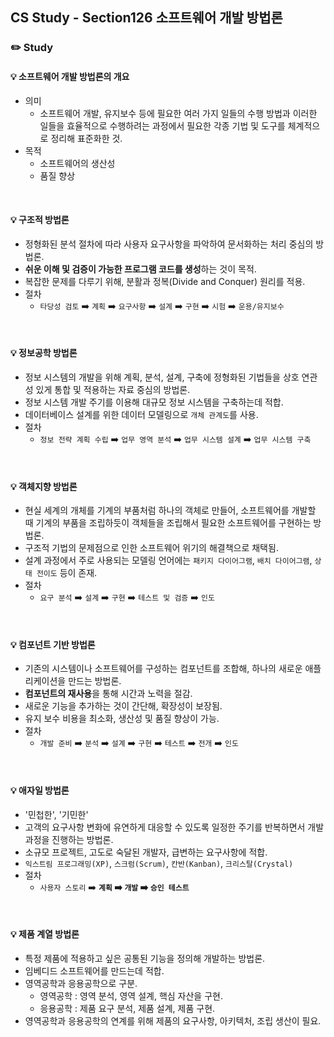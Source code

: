 ## CS Study - Section126 소프트웨어 개발 방법론
### ✏️ Study
#### 💡 소프트웨어 개발 방법론의 개요
- 의미
  - 소프트웨어 개발, 유지보수 등에 필요한 여러 가지 일들의 수행 방법과 이러한 일들을 효율적으로 수행하려는 과정에서 필요한 각종 기법 및 도구를 체계적으로 정리해 표준화한 것.
- 목적
  - 소프트웨어의 생산성
  - 품질 향상
<br>

#### 💡 구조적 방법론
- 정형화된 분석 절차에 따라 사용자 요구사항을 파악하여 문서화하는 처리 중심의 방법론.
- **쉬운 이해 및 검증이 가능한 프로그램 코드를 생성**하는 것이 목적.
- 복잡한 문제를 다루기 위해, 분활과 정복(Divide and Conquer) 원리를 적용.
- 절차
  - `타당성 검토` ➡️ `계획` ➡️ `요구사항` ➡️ `설계` ➡️ `구현` ➡️ `시험` ➡️ `운용/유지보수`
<br>

#### 💡 정보공학 방법론
- 정보 시스템의 개발을 위해 계획, 분석, 설계, 구축에 정형화된 기법들을 상호 연관성 있게 통합 및 적용하는 자료 중심의 방법론.
- 정보 시스템 개발 주기를 이용해 대규모 정보 시스템을 구축하는데 적합.
- 데이터베이스 설계를 위한 데이터 모델링으로 `개체 관계도`를 사용.
- 절차
  - `정보 전략 계획 수립` ➡️ `업무 영역 분석` ➡️ `업무 시스템 설계` ➡️ `업무 시스템 구축`
<br>

#### 💡 객체지향 방법론
- 현실 세계의 개체를 기계의 부품처럼 하나의 객체로 만들어, 소프트웨어를 개발할 때 기계의 부품을 조립하듯이 객체들을 조립해서 필요한 소프트웨어를 구현하는 방법론.
- 구조적 기법의 문제점으로 인한 소프트웨어 위기의 해결책으로 채택됨.
- 설계 과정에서 주로 사용되는 모델링 언어에는 `패키지 다이어그램`, `배치 다이어그램`, `상태 전이도` 등이 존재.
- 절차
  - `요구 분석` ➡️ `설계` ➡️ `구현` ➡️ `테스트 및 검증` ➡️ `인도`
<br>

#### 💡 컴포넌트 기반 방법론
- 기존의 시스템이나 소프트웨어를 구성하는 컴포넌트를 조합해, 하나의 새로운 애플리케이션을 만드는 방법론.
- **컴포넌트의 재사용**을 통해 시간과 노력을 절감.
- 새로운 기능을 추가하는 것이 간단해, 확장성이 보장됨.
- 유지 보수 비용을 최소화, 생산성 및 품질 향상이 가능.
- 절차
  - `개발 준비` ➡️ `분석` ➡️ `설계` ➡️ `구현` ➡️ `테스트` ➡️ `전개` ➡️ `인도`
<br>

#### 💡 애자일 방법론
- '민첩한', '기민한'
- 고객의 요구사항 변화에 유연하게 대응할 수 있도록 일정한 주기를 반복하면서 개발 과정을 진행하는 방법론.
- 소규모 프로젝트, 고도로 숙달된 개발자, 급변하는 요구사항에 적합.
- `익스트림 프로그래밍(XP)`, `스크럼(Scrum)`, `칸반(Kanban)`, `크리스탈(Crystal)`
- 절차
  - `사용자 스토리` ➡️ **`계획` ➡️ `개발` ➡️ `승인 테스트`**
<br>

#### 💡 제품 계열 방법론
- 특정 제품에 적용하고 싶은 공통된 기능을 정의해 개발하는 방법론.
- 임베디드 소프트웨어를 만드는데 적합.
- 영역공학과 응용공학으로 구분.
  - 영역공학 : 영역 분석, 영역 설계, 핵심 자산을 구현.
  - 응용공학 : 제품 요구 분석, 제품 설계, 제품 구현.
- 영역공학과 응용공학의 연계를 위해 제품의 요구사항, 아키텍처, 조립 생산이 필요.